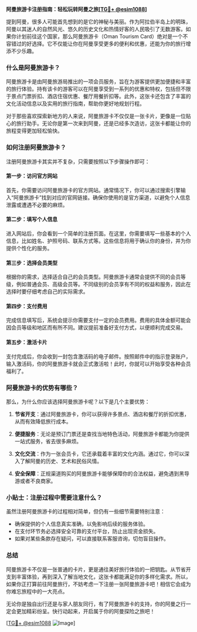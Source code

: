 **阿曼旅游卡注册指南：轻松玩转阿曼之旅[[TG💪+ @esim1088](https://t.me/s/esim1088)]**

提到阿曼，很多人可能首先想到的是它的神秘与美丽。作为阿拉伯半岛上的明珠，阿曼以其迷人的自然风光、悠久的历史文化和热情好客的人民吸引了无数游客。如果你计划前往这个国家，那么阿曼旅游卡（Oman Tourism Card）绝对是一个不容错过的好选择。它不仅能让你在阿曼享受更多的便利和优惠，还能为你的旅行增添不少乐趣。

### 什么是阿曼旅游卡？

阿曼旅游卡是由阿曼旅游局推出的一项会员服务，旨在为游客提供更加便捷和丰富的旅行体验。持有该卡的游客可以在阿曼享受到一系列的优惠和特权，包括但不限于景点门票折扣、酒店住宿优惠、餐厅用餐折扣等。此外，这张卡还包含了丰富的文化活动信息以及实用的旅行指南，帮助你更好地规划行程。

对于那些喜欢探索新地方的人来说，阿曼旅游卡不仅仅是一张卡片，更像是一位贴心的旅行助手。无论你是第一次来到阿曼，还是已经多次造访，这张卡都能让你的旅程变得更加轻松愉快。

### 如何注册阿曼旅游卡？

注册阿曼旅游卡其实并不复杂，只需要按照以下步骤操作即可：

#### 第一步：访问官方网站

首先，你需要访问阿曼旅游卡的官方网站。通常情况下，你可以通过搜索引擎输入“阿曼旅游卡”找到对应的官网链接。确保你使用的是官方渠道，以避免个人信息泄露或遭遇不必要的麻烦。

#### 第二步：填写个人信息

进入网站后，你会看到一个简单的注册页面。在这里，你需要填写一些基本的个人信息，比如姓名、护照号码、联系方式等。这些信息将用于确认你的身份，并为你提供个性化的服务。

#### 第三步：选择会员类型

根据你的需求，选择适合自己的会员类型。阿曼旅游卡通常会提供不同的会员等级，例如普通会员、高级会员等。不同级别的会员享有不同的权益和服务，因此在选择时要仔细考虑自己的实际需求。

#### 第四步：支付费用

完成信息填写后，系统会提示你需要支付一定的会员费用。费用的具体金额可能会因会员等级和地区而有所不同。建议提前准备好支付方式，以便顺利完成交易。

#### 第五步：激活卡片

支付完成后，你会收到一封包含激活码的电子邮件。按照邮件中的指示登录账户，输入激活码，你的阿曼旅游卡就会正式激活啦！此时，你就可以开始享受各种会员福利了。

### 阿曼旅游卡的优势有哪些？

那么，为什么你应该选择阿曼旅游卡呢？以下是几个主要优势：

1. **节省开支**：通过阿曼旅游卡，你可以获得许多景点、酒店和餐厅的折扣优惠，从而有效降低旅行成本。
   
2. **便捷服务**：无论是预订门票还是查找当地特色活动，阿曼旅游卡都能为你提供一站式服务，省去很多麻烦。

3. **文化交流**：作为一张会员卡，它还承载着丰富的文化内涵。通过它，你可以深入了解阿曼的历史、艺术和民俗风情。

4. **安全保障**：正规渠道购买的阿曼旅游卡能够保障你的合法权益，避免遇到黑导游或者不良商家。

### 小贴士：注册过程中需要注意什么？

虽然注册阿曼旅游卡的过程相对简单，但仍有一些细节需要特别注意：

- 确保提供的个人信息真实准确，以免影响后续的服务体验。
- 在支付环节务必选择安全可靠的支付平台，防止出现资金损失。
- 如果对某些条款存在疑问，可以直接联系客服咨询，切勿盲目操作。

### 总结

阿曼旅游卡不仅是一张普通的卡片，更是通往美好旅行体验的一把钥匙。从节省开支到丰富体验，再到深入了解当地文化，这张卡都能满足你的多样化需求。所以，如果你正打算前往阿曼旅行，不妨考虑一下注册一张阿曼旅游卡吧！相信它会成为你难忘旅程中的一大亮点。

无论你是独自出行还是与家人朋友同行，有了阿曼旅游卡的支持，你的阿曼之行一定会更加精彩纷呈。快行动起来，开启属于你的阿曼探险之旅吧！

[[TG💪+ @esim1088](https://t.me/s/esim1088) ![Image](https://i.postimg.cc/4NQfJmqS/Snipaste-2025-05-13-00-14-12.png)]